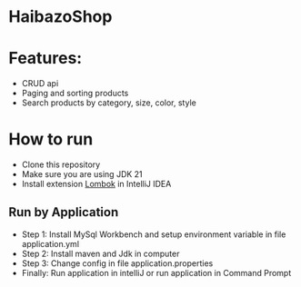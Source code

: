 # HaibazoShop 

# Features:
- CRUD api
- Paging and sorting products
- Search products by category, size, color, style

# How to run
- Clone this repository
- Make sure you are using JDK 21
- Install extension [Lombok](https://projectlombok.org/) in IntelliJ IDEA

## Run by Application 
- Step 1: Install MySql Workbench and setup environment variable in file application.yml
- Step 2: Install maven and Jdk in computer
- Step 3: Change config in file application.properties
- Finally: Run application in intelliJ or run application in Command Prompt